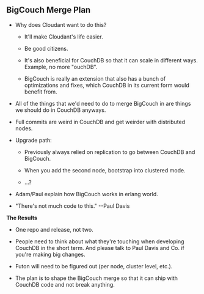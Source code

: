 BigCouch Merge Plan
-------------------

  - Why does Cloudant want to do this?

    - It'll make Cloudant's life easier.

    - Be good citizens.

    - It's also beneficial for CouchDB so that it can scale in different ways.
      Example, no more "ouchDB".

    - BigCouch is really an extension that also has a bunch of optimizations
      and fixes, which CouchDB in its current form would benefit from. 

  - All of the things that we'd need to do to merge BigCouch in are things we
    should do in CouchDB anyways.

  - Full commits are weird in CouchDB and get weirder with distributed nodes.

  - Upgrade path:

    - Previously always relied on replication to go between CouchDB and
      BigCouch.

    - When you add the second node, bootstrap into clustered mode.

    - ...?

  - Adam/Paul explain how BigCouch works in erlang world.

  - "There's not much code to this." --Paul Davis

**The Results**

  - One repo and release, not two.

  - People need to think about what they're touching when developing CouchDB
    in the short term. And please talk to Paul Davis and Co. if you're making
    big changes.

  - Futon will need to be figured out (per node, cluster level, etc.).

  - The plan is to shape the BigCouch merge so that it can ship with CouchDB
    code and not break anything.
